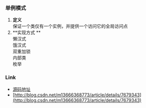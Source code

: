 ### 单例模式
1. **定义**  
保证一个类仅有一个实例，并提供一个访问它的全局访问点
2. **实现方式  **  
懒汉式  
饿汉式  
双重加锁  
内部类  
枚举  

### Link
- [源码地址](https://github.com/dzhai/Demo/tree/master/Designpattern/src/com/d/singleton)
- [http://blog.csdn.net/m13666368773/article/details/7679343](http://blog.csdn.net/m13666368773/article/details/7679343)
